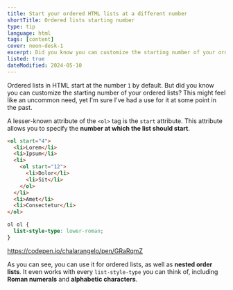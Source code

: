 ```yaml
---
title: Start your ordered HTML lists at a different number
shortTitle: Ordered lists starting number
type: tip
language: html
tags: [content]
cover: neon-desk-1
excerpt: Did you know you can customize the starting number of your ordered lists? Learn how with this quick tip.
listed: true
dateModified: 2024-05-10
---
```


Ordered lists in HTML start at the number `1` by default. But did you know you can customize the starting number of your ordered lists? This might feel like an uncommon need, yet I'm sure I've had a use for it at some point in the past.

A lesser-known attribute of the `<ol>` tag is the `start` attribute. This attribute allows you to specify the **number at which the list should start**.

```html
<ol start="4">
  <li>Lorem</li>
  <li>Ipsum</li>
  <li>
    <ol start="12">
      <li>Dolor</li>
      <li>Sit</li>
    </ol>
  </li>
  <li>Amet</li>
  <li>Consectetur</li>
</ol>
```

```css
ol ol {
  list-style-type: lower-roman;
}
```

https://codepen.io/chalarangelo/pen/GRaRqmZ

As you can see, you can use it for ordered lists, as well as **nested order lists**. It even works with every `list-style-type` you can think of, including **Roman numerals** and **alphabetic characters**.
